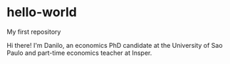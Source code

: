 # hello-world
My first repository

Hi there! I'm Danilo, an economics PhD candidate at the University of Sao Paulo and part-time economics teacher at Insper.

